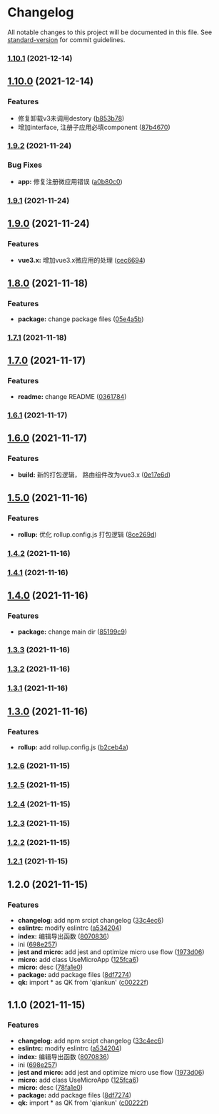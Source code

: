 # Changelog

All notable changes to this project will be documented in this file. See [standard-version](https://github.com/conventional-changelog/standard-version) for commit guidelines.

### [1.10.1](https://github.com/nan1010082085/simple-qk/compare/v1.10.0...v1.10.1) (2021-12-14)

## [1.10.0](https://github.com/nan1010082085/simple-qk/compare/v1.9.2...v1.10.0) (2021-12-14)


### Features

* 修复卸载v3未调用destory ([b853b78](https://github.com/nan1010082085/simple-qk/commit/b853b78611d3e3d3c96c84594f06f802a2be38db))
* 增加interface, 注册子应用必填component ([87b4670](https://github.com/nan1010082085/simple-qk/commit/87b4670a987217ff14c4b715a3c4ffdc87f5fb1b))

### [1.9.2](https://github.com/nan1010082085/simple-qk/compare/v1.9.1...v1.9.2) (2021-11-24)


### Bug Fixes

* **app:** 修复注册微应用错误 ([a0b80c0](https://github.com/nan1010082085/simple-qk/commit/a0b80c0ecbfce3a82405c0a09da0d74df901b5d2))

### [1.9.1](https://github.com/nan1010082085/simple-qk/compare/v1.9.0...v1.9.1) (2021-11-24)

## [1.9.0](https://github.com/nan1010082085/simple-qk/compare/v1.8.0...v1.9.0) (2021-11-24)


### Features

* **vue3.x:** 增加vue3.x微应用的处理 ([cec6694](https://github.com/nan1010082085/simple-qk/commit/cec669434daf7d8afc75a8d0539b6e59f1a6b9a0))

## [1.8.0](https://github.com/nan1010082085/simple-qk/compare/v1.7.1...v1.8.0) (2021-11-18)


### Features

* **package:** change package files ([05e4a5b](https://github.com/nan1010082085/simple-qk/commit/05e4a5b174d845029cfcbe008ffcfe2235717640))

### [1.7.1](https://github.com/nan1010082085/simple-qk/compare/v1.7.0...v1.7.1) (2021-11-18)

## [1.7.0](https://github.com/nan1010082085/simple-qk/compare/v1.6.1...v1.7.0) (2021-11-17)


### Features

* **readme:** change README ([0361784](https://github.com/nan1010082085/simple-qk/commit/0361784ed6e56d967dd49051ddd12bfccdda2f8d))

### [1.6.1](https://github.com/nan1010082085/simple-qk/compare/v1.6.0...v1.6.1) (2021-11-17)

## [1.6.0](https://github.com/nan1010082085/simple-qk/compare/v1.5.0...v1.6.0) (2021-11-17)


### Features

* **build:** 新的打包逻辑， 路由组件改为vue3.x ([0e17e6d](https://github.com/nan1010082085/simple-qk/commit/0e17e6d7b74f8e673f95675fdf25a7443f8e0b57))

## [1.5.0](https://github.com/nan1010082085/simple-qk/compare/v1.4.2...v1.5.0) (2021-11-16)


### Features

* **rollup:** 优化 rollup.config.js 打包逻辑 ([8ce269d](https://github.com/nan1010082085/simple-qk/commit/8ce269d36eb1bcaf580a13ccb1d2ea74c0555e86))

### [1.4.2](https://github.com/nan1010082085/simple-qk/compare/v1.4.1...v1.4.2) (2021-11-16)

### [1.4.1](https://github.com/nan1010082085/simple-qk/compare/v1.4.0...v1.4.1) (2021-11-16)

## [1.4.0](https://github.com/nan1010082085/simple-qk/compare/v1.3.3...v1.4.0) (2021-11-16)


### Features

* **package:** change main dir ([85199c9](https://github.com/nan1010082085/simple-qk/commit/85199c96b58344d86c439b1809395d9b2870be50))

### [1.3.3](https://github.com/nan1010082085/simple-qk/compare/v1.3.2...v1.3.3) (2021-11-16)

### [1.3.2](https://github.com/nan1010082085/simple-qk/compare/v1.3.1...v1.3.2) (2021-11-16)

### [1.3.1](https://github.com/nan1010082085/simple-qk/compare/v1.3.0...v1.3.1) (2021-11-16)

## [1.3.0](https://github.com/nan1010082085/simple-qk/compare/v1.2.6...v1.3.0) (2021-11-16)


### Features

* **rollup:** add rollup.config.js ([b2ceb4a](https://github.com/nan1010082085/simple-qk/commit/b2ceb4a30a2c6e522dc15f6c9e8eda024cc1a8ea))

### [1.2.6](https://github.com/nan1010082085/simple-qk/compare/v1.2.5...v1.2.6) (2021-11-15)

### [1.2.5](https://github.com/nan1010082085/simple-qk/compare/v1.2.4...v1.2.5) (2021-11-15)

### [1.2.4](https://github.com/nan1010082085/simple-qk/compare/v1.2.3...v1.2.4) (2021-11-15)

### [1.2.3](https://github.com/nan1010082085/simple-qk/compare/v1.2.1...v1.2.3) (2021-11-15)

### [1.2.2](https://github.com/nan1010082085/simple-qk/compare/v1.2.1...v1.2.2) (2021-11-15)

### [1.2.1](https://github.com/nan1010082085/simple-qk/compare/v1.2.0...v1.2.1) (2021-11-15)

## 1.2.0 (2021-11-15)


### Features

* **changelog:** add npm srcipt changelog ([33c4ec6](https://github.com/nan1010082085/simple-qk/commit/33c4ec6b5f2caa5367410093321aecf9fd82d25c))
* **eslintrc:** modify eslintrc ([a534204](https://github.com/nan1010082085/simple-qk/commit/a534204206f5c49b791ea7674f5df95d887dc2d4))
* **index:** 编辑导出函数 ([8070836](https://github.com/nan1010082085/simple-qk/commit/80708363732ea1cccb0fab7f1c77d1c806cc6914))
* ini ([698e257](https://github.com/nan1010082085/simple-qk/commit/698e257374798e2a48eefae29a98f19a36a84d4d))
* **jest and micro:** add jest and optimize micro use flow ([1973d06](https://github.com/nan1010082085/simple-qk/commit/1973d060444d39d3a71e3464ece3632ffe4df021))
* **micro:** add class UseMicroApp ([125fca6](https://github.com/nan1010082085/simple-qk/commit/125fca61c4c9c3cc9e3f5a8c974a853530724278))
* **micro:** desc ([78fa1e0](https://github.com/nan1010082085/simple-qk/commit/78fa1e0d73ab759ce534360f45b33c0a054a6963))
* **package:** add package files ([8df7274](https://github.com/nan1010082085/simple-qk/commit/8df7274708b088baa7559b4fa47f162e42eefa36))
* **qk:** import * as QK from 'qiankun' ([c00222f](https://github.com/nan1010082085/simple-qk/commit/c00222f82d3f3cfcee697b3cfe96a0e0ce7e084f))

## 1.1.0 (2021-11-15)


### Features

* **changelog:** add npm srcipt changelog ([33c4ec6](https://e.coding.net/nan1010082085/qk-container/simple-qk/commit/33c4ec6b5f2caa5367410093321aecf9fd82d25c))
* **eslintrc:** modify eslintrc ([a534204](https://e.coding.net/nan1010082085/qk-container/simple-qk/commit/a534204206f5c49b791ea7674f5df95d887dc2d4))
* **index:** 编辑导出函数 ([8070836](https://e.coding.net/nan1010082085/qk-container/simple-qk/commit/80708363732ea1cccb0fab7f1c77d1c806cc6914))
* ini ([698e257](https://e.coding.net/nan1010082085/qk-container/simple-qk/commit/698e257374798e2a48eefae29a98f19a36a84d4d))
* **jest and micro:** add jest and optimize micro use flow ([1973d06](https://e.coding.net/nan1010082085/qk-container/simple-qk/commit/1973d060444d39d3a71e3464ece3632ffe4df021))
* **micro:** add class UseMicroApp ([125fca6](https://e.coding.net/nan1010082085/qk-container/simple-qk/commit/125fca61c4c9c3cc9e3f5a8c974a853530724278))
* **micro:** desc ([78fa1e0](https://e.coding.net/nan1010082085/qk-container/simple-qk/commit/78fa1e0d73ab759ce534360f45b33c0a054a6963))
* **package:** add package files ([8df7274](https://e.coding.net/nan1010082085/qk-container/simple-qk/commit/8df7274708b088baa7559b4fa47f162e42eefa36))
* **qk:** import * as QK from 'qiankun' ([c00222f](https://e.coding.net/nan1010082085/qk-container/simple-qk/commit/c00222f82d3f3cfcee697b3cfe96a0e0ce7e084f))
